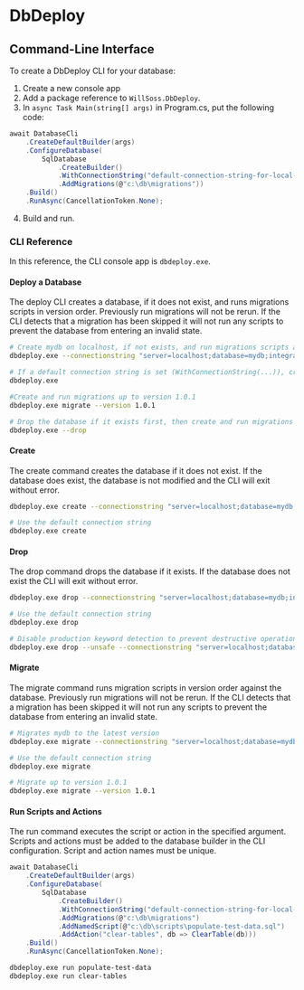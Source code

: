 # DbDeploy

## Command-Line Interface

To create a DbDeploy CLI for your database:

1. Create a new console app
2. Add a package reference to `WillSoss.DbDeploy`.
3. In `async Task Main(string[] args)` in Program.cs, put the following code:
```c#
await DatabaseCli
    .CreateDefaultBuilder(args)
    .ConfigureDatabase(
        SqlDatabase
            .CreateBuilder()
            .WithConnectionString("default-connection-string-for-local-dev")
            .AddMigrations(@"c:\db\migrations"))
    .Build()
    .RunAsync(CancellationToken.None);
```
4. Build and run.

### CLI Reference

In this reference, the CLI console app is `dbdeploy.exe`.

#### Deploy a Database

The deploy CLI creates a database, if it does not exist, and runs migrations scripts in version order. Previously run migrations will not be rerun. If the CLI detects that a migration has been skipped it will not run any scripts to prevent the database from entering an invalid state.

```bash
# Create mydb on localhost, if not exists, and run migrations scripts against mydb
dbdeploy.exe --connectionstring "server=localhost;database=mydb;integrated security=true;trustservercertificate=true;"

# If a default connection string is set (WithConnectionString(...)), create and run migrations against the db
dbdeploy.exe

#Create and run migrations up to version 1.0.1
dbdeploy.exe migrate --version 1.0.1

# Drop the database if it exists first, then create and run migrations
dbdeploy.exe --drop
```

#### Create

The create command creates the database if it does not exist. If the database does exist, the database is not modified and the CLI will exit without error.

```bash
dbdeploy.exe create --connectionstring "server=localhost;database=mydb;integrated security=true;trustservercertificate=true;"

# Use the default connection string
dbdeploy.exe create
```

#### Drop

The drop command drops the database if it exists. If the database does not exist the CLI will exit without error.

```bash
dbdeploy.exe drop --connectionstring "server=localhost;database=mydb;integrated security=true;trustservercertificate=true;"

# Use the default connection string
dbdeploy.exe drop

# Disable production keyword detection to prevent destructive operations against production databases
dbdeploy.exe drop --unsafe --connectionstring "server=localhost;database=mydb_prod;integrated security=true;trustservercertificate=true;"
```

#### Migrate

The migrate command runs migration scripts in version order against the database. Previously run migrations will not be rerun. If the CLI detects that a migration has been skipped it will not run any scripts to prevent the database from entering an invalid state.

```bash
# Migrates mydb to the latest version
dbdeploy.exe migrate --connectionstring "server=localhost;database=mydb;integrated security=true;trustservercertificate=true;"

# Use the default connection string
dbdeploy.exe migrate

# Migrate up to version 1.0.1
dbdeploy.exe migrate --version 1.0.1
```

#### Run Scripts and Actions

The run command executes the script or action in the specified argument. Scripts and actions must be added to the database builder in the CLI configuration. Script and action names must be unique.

```c#
await DatabaseCli
    .CreateDefaultBuilder(args)
    .ConfigureDatabase(
        SqlDatabase
            .CreateBuilder()
            .WithConnectionString("default-connection-string-for-local-dev")
            .AddMigrations(@"c:\db\migrations")
            .AddNamedScript(@"c:\db\scripts\populate-test-data.sql")
            .AddAction("clear-tables", db => ClearTable(db)))
    .Build()
    .RunAsync(CancellationToken.None);
```

```bash
dbdeploy.exe run populate-test-data
dbdeploy.exe run clear-tables
```